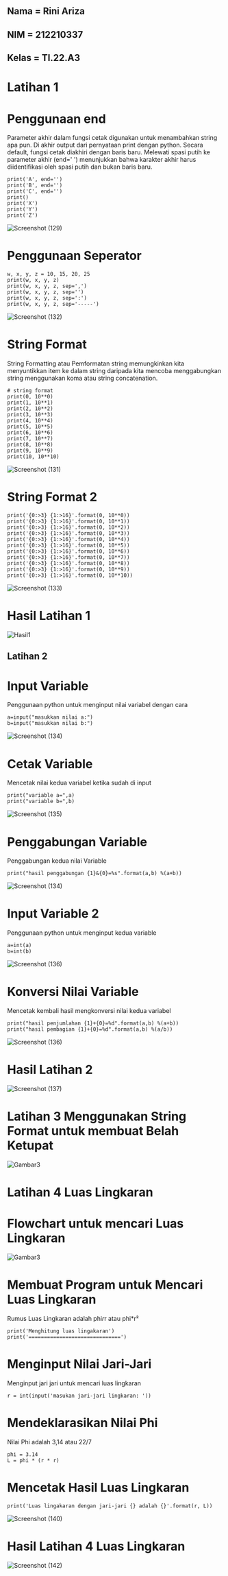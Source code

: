 ## Nama = Rini Ariza
## NIM = 212210337
## Kelas = TI.22.A3

# Latihan 1 
# Penggunaan end

  Parameter akhir dalam fungsi cetak digunakan untuk menambahkan string apa pun. Di akhir output dari pernyataan print dengan python.
  Secara default, fungsi cetak diakhiri dengan baris baru.
  Melewati spasi putih ke parameter akhir (end=' ') menunjukkan bahwa karakter akhir harus diidentifikasi oleh spasi putih dan bukan baris baru.
```
print('A', end='')
print('B', end='')
print('C', end='')
print()
print('X')
print('Y')
print('Z')
```


![Screenshot (129)](https://user-images.githubusercontent.com/115542704/197797294-23da89d9-af0b-40ab-a225-407809b04cc1.png)


# Penggunaan Seperator
```
w, x, y, z = 10, 15, 20, 25
print(w, x, y, z)
print(w, x, y, z, sep=',')
print(w, x, y, z, sep='')
print(w, x, y, z, sep=':')
print(w, x, y, z, sep='-----')
```


![Screenshot (132)](https://user-images.githubusercontent.com/115542704/197803903-c5ac84d1-5bda-446c-a55c-b227f6a8189d.png)




# String Format 
String Formatting atau Pemformatan string memungkinkan kita menyuntikkan item ke dalam string daripada kita mencoba menggabungkan string menggunakan koma atau string concatenation. 
```
# string format
print(0, 10**0)
print(1, 10**1)
print(2, 10**2)
print(3, 10**3)
print(4, 10**4)
print(5, 10**5)
print(6, 10**6)
print(7, 10**7)
print(8, 10**8)
print(9, 10**9)
print(10, 10**10)
```


![Screenshot (131)](https://user-images.githubusercontent.com/115542704/197804071-d6fd54b5-13a1-4b61-b8ac-b3a15ac357ee.png)


# String Format 2
```
print('{0:>3} {1:>16}'.format(0, 10**0))
print('{0:>3} {1:>16}'.format(0, 10**1))
print('{0:>3} {1:>16}'.format(0, 10**2))
print('{0:>3} {1:>16}'.format(0, 10**3))
print('{0:>3} {1:>16}'.format(0, 10**4))
print('{0:>3} {1:>16}'.format(0, 10**5))
print('{0:>3} {1:>16}'.format(0, 10**6))
print('{0:>3} {1:>16}'.format(0, 10**7))
print('{0:>3} {1:>16}'.format(0, 10**8))
print('{0:>3} {1:>16}'.format(0, 10**9))
print('{0:>3} {1:>16}'.format(0, 10**10))
```
![Screenshot (133)](https://user-images.githubusercontent.com/115542704/197805183-31f870f2-4b99-4d2f-b28b-9d87d6445a6d.png)

# Hasil Latihan 1

![Hasil1](https://user-images.githubusercontent.com/115542704/197807033-6f5ca248-a3ca-465f-9b55-f80847d32ce5.png)



## Latihan 2

# Input Variable
Penggunaan python untuk menginput nilai variabel dengan cara
```
a=input("masukkan nilai a:")
b=input("masukkan nilai b:")
```
![Screenshot (134)](https://user-images.githubusercontent.com/115542704/197808978-be493c4d-985d-4440-893e-2a6d2eaef741.png)


# Cetak Variable
Mencetak nilai kedua variabel ketika sudah di input 
```
print("variable a=",a)
print("variable b=",b)
```
![Screenshot (135)](https://user-images.githubusercontent.com/115542704/197810613-29a7a0db-4066-4783-82ac-1e0a49a6e2f9.png)


# Penggabungan Variable
Penggabungan kedua nilai Variable 
```
print("hasil penggabungan {1}&{0}=%s".format(a,b) %(a+b))
```
![Screenshot (134)](https://user-images.githubusercontent.com/115542704/197813586-dff1c200-7095-484a-8ca3-3dfb92b684c7.png)


# Input Variable 2
Penggunaan python untuk menginput kedua variable
```
a=int(a)
b=int(b)
```
![Screenshot (136)](https://user-images.githubusercontent.com/115542704/197814554-017054b1-2708-4a60-ab2e-513e255770e9.png)


# Konversi Nilai Variable
Mencetak kembali hasil mengkonversi nilai kedua variabel  
```
print("hasil penjumlahan {1}+{0}=%d".format(a,b) %(a+b))
print("hasil pembagian {1}+{0}=%d".format(a,b) %(a/b))
```
![Screenshot (136)](https://user-images.githubusercontent.com/115542704/197814795-a8b0e6db-6e20-43de-85be-d96ebbfb5836.png)

# Hasil Latihan 2

![Screenshot (137)](https://user-images.githubusercontent.com/115542704/197817527-0c1424c9-d1cb-4ae3-892e-5c688fbfb5e2.png)

# Latihan 3 Menggunakan String Format untuk membuat Belah Ketupat
![Gambar3](gambar/Hasil3.png)

# Latihan 4 Luas Lingkaran
# Flowchart untuk mencari Luas Lingkaran 
![Gambar3](gambar/Flowchart.png)
# Membuat Program untuk Mencari Luas Lingkaran
Rumus Luas Lingkaran adalah phi*r*r atau phi*r² 
```
print('Menghitung luas lingakaran')
print('==============================')
```
# Menginput Nilai Jari-Jari
Menginput jari jari untuk mencari luas lingkaran
```
r = int(input('masukan jari-jari lingkaran: '))
```
# Mendeklarasikan Nilai Phi
Nilai Phi adalah 3,14 atau 22/7
```
phi = 3.14
L = phi * (r * r)
```
# Mencetak Hasil Luas Lingkaran
```
print('Luas lingakaran dengan jari-jari {} adalah {}'.format(r, L))
```
![Screenshot (140)](https://user-images.githubusercontent.com/115542704/197825549-abcfc2dc-1458-407a-be7d-f2300b246ca2.png)


# Hasil Latihan 4 Luas Lingkaran

![Screenshot (142)](https://user-images.githubusercontent.com/115542704/197827104-5051d33a-5b09-47e6-a40b-c31145a1e886.png)


